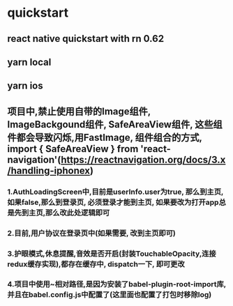 # quickstart
## react native quickstart with rn 0.62
## yarn local
## yarn ios
## 项目中,禁止使用自带的Image组件, ImageBackgound组件, SafeAreaView组件, 这些组件都会导致闪烁,用FastImage, 组件组合的方式, import { SafeAreaView } from 'react-navigation'(https://reactnavigation.org/docs/3.x/handling-iphonex)

### 1.AuthLoadingScreen中,目前是userInfo.user为true, 那么到主页, 如果false,那么到登录页, 必须登录才能到主页, 如果要改为打开app总是先到主页,那么改此处逻辑即可
### 2.目前,用户协议在登录页中(如果需要, 改到主页即可)
### 3.护眼模式,休息提醒,音效是否开启(封装TouchableOpacity,连接redux缓存实现),都存在缓存中, dispatch一下, 即可更改
### 4.项目中使用~相对路径,是因为安装了babel-plugin-root-import库, 并且在babel.config.js中配置了(这里面也配置了打包时移除log)
